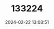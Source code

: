 ---
title: "133224"
category: "Meandrina meandrites"
draft: false
date: 2024-02-22 13:03:51
languages:
  English: ["Maze Coral"]
---